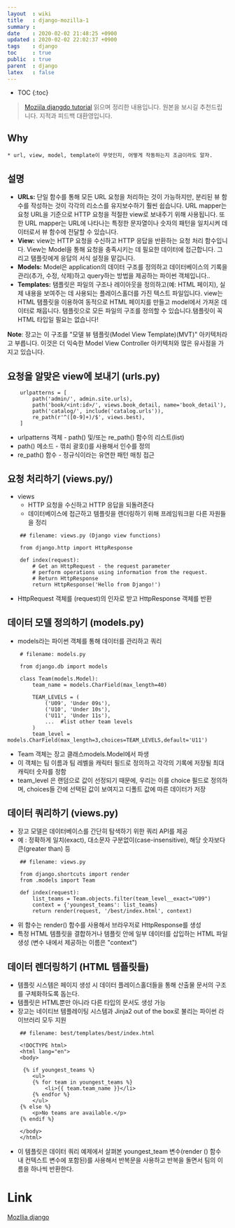 ```yaml
---
layout  : wiki
title   : django-mozilla-1
summary : 
date    : 2020-02-02 21:48:25 +0900
updated : 2020-02-02 22:02:37 +0900
tags    : django
toc     : true
public  : true
parent  : django
latex   : false
---
```

* TOC
{:toc}

> [Moziila djangdo tutorial](https://developer.mozilla.org/ko/docs/Learn/Server-side/Django/Introduction) 읽으며 정리한 내용입니다. 원본을 보시길 추천드립니다. 지적과 피드백 대환영입니다.

## Why
    * url, view, model, template이 무엇인지, 어떻게 작동하는지 조금이라도 알자. 

## 설명
- **URLs:** 단일 함수를 통해 모든 URL 요청을 처리하는 것이 가능하지만, 분리된 뷰 함수를 작성하는 것이 각각의 리소스를 유지보수하기 훨씬 쉽습니다. URL mapper는 요청 URL을 기준으로 HTTP 요청을 적절한 view로 보내주기 위해 사용됩니다. 또한 URL mapper는 URL에 나타나는 특정한 문자열이나 숫자의 패턴을 일치시켜 데이터로서 뷰 함수에 전달할 수 있습니다.
- **View:** view는 HTTP 요청을 수신하고 HTTP 응답을 반환하는 요청 처리 함수입니다. View는 Model을 통해 요청을 충족시키는 데 필요한 데이터에 접근합니다. 그리고 탬플릿에게 응답의 서식 설정을 맡깁니다.
- **Models:** Model은 application의 데이터 구조를 정의하고 데이터베이스의 기록을 관리(추가, 수정, 삭제)하고 query하는 방법을 제공하는 파이썬 객체입니다..
- **Templates:** 탬플릿은 파일의 구조나 레이아웃을 정의하고(예: HTML 페이지), 실제 내용을 보여주는 데 사용되는 플레이스홀더를 가진 텍스트 파일입니다. view는 HTML 탬플릿을 이용하여 동적으로 HTML 페이지를 만들고 model에서 가져온 데이터로 채웁니다. 탬플릿으로 모든 파일의 구조를 정의할 수 있습니다.탬플릿이 꼭 HTML 타입일 필요는 없습니다!

**Note**: 장고는 이 구조를 "모델 뷰 템플릿(Model View Template)(MVT)" 아키텍처라고 부릅니다. 이것은 더 익숙한 Model View Controller 아키텍처와 많은 유사점을 가지고 있습니다.

## 요청을 알맞은 view에 보내기 (urls.py)
```
    urlpatterns = [
        path('admin/', admin.site.urls),
        path('book/<int:id>/', views.book_detail, name='book_detail'),
        path('catalog/', include('catalog.urls')),
        re_path(r'^([0-9]+)/$', views.best),
    ]
```
- urlpatterns 객체  - path() 및/또는 re_path() 함수의 리스트(list)
- path() 메소드 - 꺾쇠 괄호()를 사용해서 인수를 정의
- re_path() 함수 - 정규식이라는 유연한 패턴 매칭 접근

## 요청 처리하기 (views.py/)

- views
    - HTTP 요청을 수신하고 HTTP 응답을 되돌려준다
    - 데이터베이스에 접근하고 템플릿을 렌더링하기 위해 프레임워크읟 다른 자원들을 정리

```
    ## filename: views.py (Django view functions)
    
    from django.http import HttpResponse
    
    def index(request):
        # Get an HttpRequest - the request parameter
        # perform operations using information from the request.
        # Return HttpResponse
        return HttpResponse('Hello from Django!')
```

- HttpRequest 객체를 (request)의 인자로 받고 HttpResponse 객체를 반환

## 데이터 모델 정의하기 (models.py)

- models라는 파이썬 객체를 통해 데이터를 관리하고 쿼리

```
    # filename: models.py
    
    from django.db import models 
    
    class Team(models.Model): 
        team_name = models.CharField(max_length=40) 
    
        TEAM_LEVELS = (
            ('U09', 'Under 09s'),
            ('U10', 'Under 10s'),
            ('U11', 'Under 11s'),
            ...  #list other team levels
        )
        team_level = models.CharField(max_length=3,choices=TEAM_LEVELS,default='U11')
```

- Team 객체는 장고 클래스models.Model에서 파생
- 이 객체는 팀 이름과 팀 레벨을 캐릭터 필드로 정의하고 각각의 기록에 저장될 최대 캐릭터 숫자를 정함
- team_level 은 랜덤으로 값이 선정되기 때문에, 우리는 이를 choice 필드로 정의하며, choices들 간에 선택된 값이 보여지고 디폴트 값에 따른 데이터가 저장

## 데이터 쿼리하기 (views.py)

- 장고 모델은 데이터베이스를 간단히 탐색하기 위한 쿼리 API를 제공
- 예 : 정확하게 일치(exact), 대소문자 구분없이(case-insensitive), 해당 숫자보다 큰(greater than) 등

```
    ## filename: views.py
    
    from django.shortcuts import render
    from .models import Team 
    
    def index(request):
        list_teams = Team.objects.filter(team_level__exact="U09")
        context = {'youngest_teams': list_teams}
        return render(request, '/best/index.html', context)
```

- 위 함수는 render() 함수를 사용해서 브라우저로 HttpResponse를 생성
- 특정 HTML 템플릿을 결합하거나 템플릿 안에 일부 데이터를 삽입하는 HTML 파일 생성 (변수 내에서 제공하는 이름은 "context")

## 데이터 렌더링하기 (HTML 템플릿들)

- 템플릿 시스템은 페이지 생성 시 데이터 플레이스홀더들을 통해 산출물 문서의 구조를 구체화하도록 돕는다.
- 템플릿은 HTML뿐만 아니라 다른 타입의 문서도 생성 가능
- 장고는 네이티브 템플레이팅 시스템과 Jinja2 out of the box로 불리는 파이썬 라이브러리 모두 지원

```
    ## filename: best/templates/best/index.html
    
    <!DOCTYPE html>
    <html lang="en">
    <body>
    
     {% if youngest_teams %}
        <ul>
        {% for team in youngest_teams %}
            <li>{{ team.team_name }}</li>
        {% endfor %}
        </ul>
    {% else %}
        <p>No teams are available.</p>
    {% endif %}
    
    </body>
    </html>
```

- 이 템플릿은 데이터 쿼리 예제에서 살펴본 youngest_team 변수(render () 함수 내 컨텍스트 변수에 포함된)를 사용해서 반복문을 사용하고 반복을 돌면서 팀의 이름을 하나씩 반환한다.


# Link
[Mozllia django](https://developer.mozilla.org/ko/docs/Learn/Server-side/Django/Introduction) 
